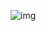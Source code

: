 ![img](https://user-images.githubusercontent.com/130527064/231393494-a1dffdd5-70e5-4690-a1bf-9804834fed0d.jpg)
